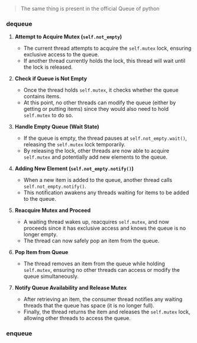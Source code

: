 > The same thing is present in the official Queue of python
### dequeue

1. **Attempt to Acquire Mutex (`self.not_empty`)**
   - The current thread attempts to acquire the `self.mutex` lock, ensuring exclusive access to the queue.
   - If another thread currently holds the lock, this thread will wait until the lock is released.

2. **Check if Queue is Not Empty**
   - Once the thread holds `self.mutex`, it checks whether the queue contains items.
   - At this point, no other threads can modify the queue (either by getting or putting items) since they would also need to hold `self.mutex` to do so.

3. **Handle Empty Queue (Wait State)**
   - If the queue is empty, the thread pauses at `self.not_empty.wait()`, releasing the `self.mutex` lock temporarily.
   - By releasing the lock, other threads are now able to acquire `self.mutex` and potentially add new elements to the queue.

4. **Adding New Element (`self.not_empty.notify()`)**
   - When a new item is added to the queue, another thread calls `self.not_empty.notify()`.
   - This notification awakens any threads waiting for items to be added to the queue.

5. **Reacquire Mutex and Proceed**
   - A waiting thread wakes up, reacquires `self.mutex`, and now proceeds since it has exclusive access and knows the queue is no longer empty.
   - The thread can now safely pop an item from the queue.

6. **Pop Item from Queue**
   - The thread removes an item from the queue while holding `self.mutex`, ensuring no other threads can access or modify the queue simultaneously.

7. **Notify Queue Availability and Release Mutex**
   - After retrieving an item, the consumer thread notifies any waiting threads that the queue has space (it is no longer full).
   - Finally, the thread returns the item and releases the `self.mutex` lock, allowing other threads to access the queue.

### enqueue